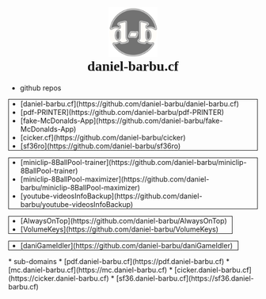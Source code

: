 <div style="text-align:center;">
  <a href="https://github.com/daniel-barbu"><img src="/img/favicon.png?" width="100px"></a>
  <h1 style="font-family:'Cooper Black 2'; margin-top:0 !important;">daniel-barbu.cf</h1>
</div>

* github repos
<ul class="ulBorder">
  <li> [daniel-barbu.cf](https://github.com/daniel-barbu/daniel-barbu.cf) </li>
  <li> [pdf-PRINTER](https://github.com/daniel-barbu/pdf-PRINTER) </li>
  <li> [fake-McDonalds-App](https://github.com/daniel-barbu/fake-McDonalds-App) </li>
  <li> [cicker.cf](https://github.com/daniel-barbu/cicker) </li>
  <li> [sf36ro](https://github.com/daniel-barbu/sf36ro) </li>
</ul>
<ul class="ulBorder">
  <li> [miniclip-8BallPool-trainer](https://github.com/daniel-barbu/miniclip-8BallPool-trainer) </li>
  <li> [miniclip-8BallPool-maximizer](https://github.com/daniel-barbu/miniclip-8BallPool-maximizer) </li>
  <li> [youtube-videosInfoBackup](https://github.com/daniel-barbu/youtube-videosInfoBackup) </li>
</ul>
<ul class="ulBorder">
  <li> [AlwaysOnTop](https://github.com/daniel-barbu/AlwaysOnTop) </li>
  <li> [VolumeKeys](https://github.com/daniel-barbu/VolumeKeys) </li>
</ul>
<ul class="ulBorder">
  <li> [daniGameIdler](https://github.com/daniel-barbu/daniGameIdler) </li>
</ul>
* sub-domains
  * [pdf.daniel-barbu.cf](https://pdf.daniel-barbu.cf)
  * [mc.daniel-barbu.cf](https://mc.daniel-barbu.cf)
  * [cicker.daniel-barbu.cf](https://cicker.daniel-barbu.cf)
  * [sf36.daniel-barbu.cf](https://sf36.daniel-barbu.cf)
<h1></h1>

<script>
  document.getElementsByTagName("h1")[0].remove();
  document.getElementsByTagName("title")[0].textContent="daniel-barbu.cf";
  var link=document.createElement("link"); link.rel="icon"; link.href="/img/favicon.png?"; document.getElementsByTagName("head")[0].appendChild(link);
</script>
<style>
  @font-face {font-family:'Cooper Black 2'; src:url(/fonts/CooperBlack2.woff);}
  @font-face {font-family:'Lucida Sans Unicode'; src:url(/fonts/LucidaSansUnicode.woff);}
  .markdown-body {font-family:'Lucida Sans Unicode'; font-size:19px;}
  a {color:#1E6BB8 !important;}
  .ulBorder {max-width:fit-content; padding-right:10px; border:1px solid;}
</style>
